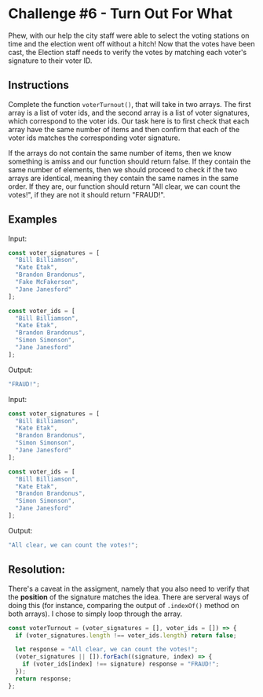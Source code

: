 # Challenge #6 - Turn Out For What

Phew, with our help the city staff were able to select the voting stations on time and the election went off without a hitch! Now that the votes have been cast, the Election staff needs to verify the votes by matching each voter's signature to their voter ID.

## Instructions

Complete the function `voterTurnout()`, that will take in two arrays. The first array is a list of voter ids, and the second array is a list of voter signatures, which correspond to the voter ids. Our task here is to first check that each array have the same number of items and then confirm that each of the voter ids matches the corresponding voter signature.

If the arrays do not contain the same number of items, then we know something is amiss and our function should return false. If they contain the same number of elements, then we should proceed to check if the two arrays are identical, meaning they contain the same names in the same order. If they are, our function should return "All clear, we can count the votes!", if they are not it should return "FRAUD!".

## Examples

Input:

```js
const voter_signatures = [
  "Bill Billiamson",
  "Kate Etak",
  "Brandon Brandonus",
  "Fake McFakerson",
  "Jane Janesford"
];

const voter_ids = [
  "Bill Billiamson",
  "Kate Etak",
  "Brandon Brandonus",
  "Simon Simonson",
  "Jane Janesford"
];
```

Output:

```js
"FRAUD!";
```

Input:

```js
const voter_signatures = [
  "Bill Billiamson",
  "Kate Etak",
  "Brandon Brandonus",
  "Simon Simonson",
  "Jane Janesford"
];

const voter_ids = [
  "Bill Billiamson",
  "Kate Etak",
  "Brandon Brandonus",
  "Simon Simonson",
  "Jane Janesford"
];
```

Output:

```js
"All clear, we can count the votes!";
```

## Resolution:

There's a caveat in the assigment, namely that you also need to verify that the **position** of the signature matches the idea. There are serveral ways of doing this (for instance, comparing the output of `.indexOf()` method on both arrays). I chose to simply loop through the array.

```js
const voterTurnout = (voter_signatures = [], voter_ids = []) => {
  if (voter_signatures.length !== voter_ids.length) return false;

  let response = "All clear, we can count the votes!";
  (voter_signatures || []).forEach((signature, index) => {
    if (voter_ids[index] !== signature) response = "FRAUD!";
  });
  return response;
};
```
